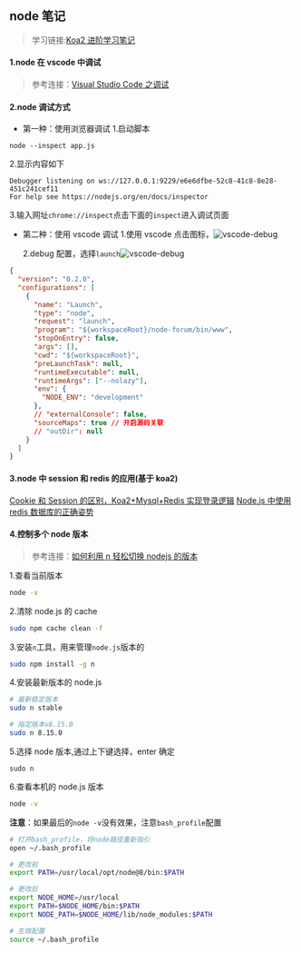 ## node 笔记

> 学习链接:[Koa2 进阶学习笔记](https://chenshenhai.github.io/koa2-note/)

#### 1.node 在 vscode 中调试

> 参考连接：[Visual Studio Code 之调试](https://segmentfault.com/a/1190000004136202)

#### 2.node 调试方式

- 第一种：使用浏览器调试 1.启动脚本

```
node --inspect app.js
```

2.显示内容如下

```
Debugger listening on ws://127.0.0.1:9229/e6e6dfbe-52c8-41c8-8e28-451c241cef11
For help see https://nodejs.org/en/docs/inspector
```

3.输入网址`chrome://inspect`点击下面的`inspect`进入调试页面

- 第二种：使用 vscode 调试 1.使用 vscode 点击图标，![vscode-debug](https://raw.githubusercontent.com/kerwin-ly/Blog/master/assets/imgs/vscode-debug.png)

  2.debug 配置，选择`launch`![vscode-debug](https://raw.githubusercontent.com/kerwin-ly/Blog/master/assets/imgs/vscode-debug-setting.png)

```json
{
  "version": "0.2.0",
  "configurations": [
    {
      "name": "Launch",
      "type": "node",
      "request": "launch",
      "program": "${workspaceRoot}/node-forum/bin/www",
      "stopOnEntry": false,
      "args": [],
      "cwd": "${workspaceRoot}",
      "preLaunchTask": null,
      "runtimeExecutable": null,
      "runtimeArgs": ["--nolazy"],
      "env": {
        "NODE_ENV": "development"
      },
      // "externalConsole": false,
      "sourceMaps": true // 开启源码关联
      // "outDir": null
    }
  ]
}
```

#### 3.node 中 session 和 redis 的应用(基于 koa2)

[Cookie 和 Session 的区别，Koa2+Mysql+Redis 实现登录逻辑](https://segmentfault.com/a/1190000018398276)
[Node.js 中使用 redis 数据库的正确姿势](http://www.offbye.com/2016/09/06/%E5%9C%A8koa-js%E4%B8%AD%E4%BD%BF%E7%94%A8%E5%BC%82%E6%AD%A5%E6%96%B9%E5%BC%8F%E6%93%8D%E4%BD%9Credis%E6%95%B0%E6%8D%AE%E5%BA%93/)

#### 4.控制多个 node 版本

> 参考连接：[如何利用 n 轻松切换 nodejs 的版本](https://newsn.net/say/node-n.html)

1.查看当前版本

```bash
node -v
```

2.清除 node.js 的 cache

```bash
sudo npm cache clean -f
```

3.安装`n`工具，用来管理`node.js`版本的

```bash
sudo npm install -g n
```

4.安装最新版本的 node.js

```bash
# 最新稳定版本
sudo n stable

# 指定版本v8.15.0
sudo n 8.15.0
```

5.选择 node 版本,通过上下键选择，enter 确定

```
sudo n
```

6.查看本机的 node.js 版本

```bash
node -v
```

**注意**：如果最后的`node -v`没有效果，注意`bash_profile`配置

```bash
# 打开bash_profile，将node路径重新指引
open ~/.bash_profile

# 更改前
export PATH=/usr/local/opt/node@8/bin:$PATH

# 更改后
export NODE_HOME=/usr/local
export PATH=$NODE_HOME/bin:$PATH
export NODE_PATH=$NODE_HOME/lib/node_modules:$PATH

# 生效配置
source ~/.bash_profile
```
